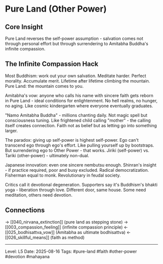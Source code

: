 # Pure Land (Other Power)

## Core Insight
Pure Land reverses the self-power assumption - salvation comes not through personal effort but through surrendering to Amitabha Buddha's infinite compassion.

## The Infinite Compassion Hack

Most Buddhism: work out your own salvation. Meditate harder. Perfect morality. Accumulate merit. Lifetime after lifetime climbing the mountain. Pure Land: the mountain comes to you.

Amitabha's vow: anyone who calls his name with sincere faith gets reborn in Pure Land - ideal conditions for enlightenment. No hell realms, no hunger, no aging. Like cosmic kindergarten where everyone eventually graduates.

"Namo Amitabha Buddha" - millions chanting daily. Not magic spell but consciousness tuning. Like frightened child calling "mother" - the calling itself creates connection. Faith not as belief but as letting go into something larger.

The paradox: giving up self-power is highest self-power. Ego can't transcend ego through ego's effort. Like pulling yourself up by bootstraps. But surrendering ego to Other Power - that works. Jiriki (self-power) vs. Tariki (other-power) - ultimately non-dual.

Japanese innovation: even one sincere nembutsu enough. Shinran's insight - if practice required, poor and busy excluded. Radical democratization. Fisherman equal to monk. Revolutionary in feudal society.

Critics call it devotional degeneration. Supporters say it's Buddhism's bhakti yoga - liberation through love. Different door, same house. Some need meditation, others need devotion.

## Connections
→ [[040_nirvana_extinction]] (pure land as stepping stone)
→ [[003_compassion_feeling]] (infinite compassion principle)
← [[025_bodhisattva_vow]] (Amitabha as ultimate bodhisattva)
← [[026_skillful_means]] (faith as method)

---
Level: L5
Date: 2025-08-16
Tags: #pure-land #faith #other-power #devotion #mahayana